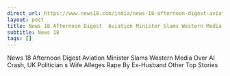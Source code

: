 ```yaml
---
direct_url: https://www.news18.com/india/news-18-afternoon-digest-aviation-minister-slams-western-media-over-ai-crash-uk-politicians-wife-alleges-rape-by-ex-husband-other-top-stories-9453305.html
layout: post
title: News 18 Afternoon Digest  Aviation Minister Slams Western Media Over AI Crash, UK Politician s Wife Alleges Rape By Ex-Husband   Other Top Stories
subtitle: News 18
tags: []
---
```


News 18 Afternoon Digest  Aviation Minister Slams Western Media Over AI Crash, UK Politician s Wife Alleges Rape By Ex-Husband   Other Top Stories
